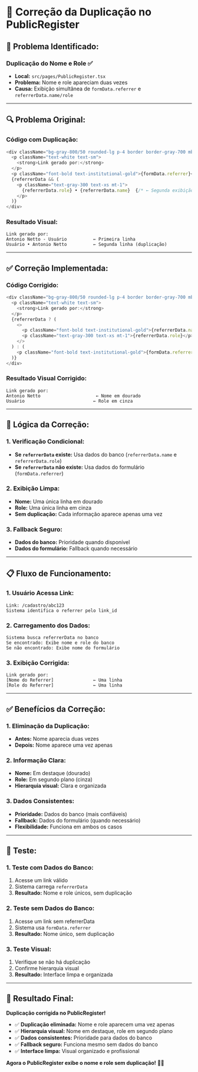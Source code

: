 # 🔧 Correção da Duplicação no PublicRegister

## 🎯 **Problema Identificado:**

### **Duplicação do Nome e Role ✅**
- **Local:** `src/pages/PublicRegister.tsx`
- **Problema:** Nome e role apareciam duas vezes
- **Causa:** Exibição simultânea de `formData.referrer` e `referrerData.name/role`

---

## 🔍 **Problema Original:**

### **Código com Duplicação:**
```typescript
<div className="bg-gray-800/50 rounded-lg p-4 border border-gray-700 mb-4">
  <p className="text-white text-sm">
    <strong>Link gerado por:</strong>
  </p>
  <p className="font-bold text-institutional-gold">{formData.referrer}</p>  {/* ← Primeira exibição */}
  {referrerData && (
    <p className="text-gray-300 text-xs mt-1">
      {referrerData.role} • {referrerData.name}  {/* ← Segunda exibição (duplicação) */}
    </p>
  )}
</div>
```

### **Resultado Visual:**
```
Link gerado por:
Antonio Netto - Usuário          ← Primeira linha
Usuário • Antonio Netto          ← Segunda linha (duplicação)
```

---

## ✅ **Correção Implementada:**

### **Código Corrigido:**
```typescript
<div className="bg-gray-800/50 rounded-lg p-4 border border-gray-700 mb-4">
  <p className="text-white text-sm">
    <strong>Link gerado por:</strong>
  </p>
  {referrerData ? (
    <>
      <p className="font-bold text-institutional-gold">{referrerData.name}</p>
      <p className="text-gray-300 text-xs mt-1">{referrerData.role}</p>
    </>
  ) : (
    <p className="font-bold text-institutional-gold">{formData.referrer}</p>
  )}
</div>
```

### **Resultado Visual Corrigido:**
```
Link gerado por:
Antonio Netto                     ← Nome em dourado
Usuário                          ← Role em cinza
```

---

## 🔧 **Lógica da Correção:**

### **1. Verificação Condicional:**
- **Se `referrerData` existe:** Usa dados do banco (`referrerData.name` e `referrerData.role`)
- **Se `referrerData` não existe:** Usa dados do formulário (`formData.referrer`)

### **2. Exibição Limpa:**
- **Nome:** Uma única linha em dourado
- **Role:** Uma única linha em cinza
- **Sem duplicação:** Cada informação aparece apenas uma vez

### **3. Fallback Seguro:**
- **Dados do banco:** Prioridade quando disponível
- **Dados do formulário:** Fallback quando necessário

---

## 📋 **Fluxo de Funcionamento:**

### **1. Usuário Acessa Link:**
```
Link: /cadastro/abc123
Sistema identifica o referrer pelo link_id
```

### **2. Carregamento dos Dados:**
```
Sistema busca referrerData no banco
Se encontrado: Exibe nome e role do banco
Se não encontrado: Exibe nome do formulário
```

### **3. Exibição Corrigida:**
```
Link gerado por:
[Nome do Referrer]               ← Uma linha
[Role do Referrer]               ← Uma linha
```

---

## ✅ **Benefícios da Correção:**

### **1. Eliminação da Duplicação:**
- **Antes:** Nome aparecia duas vezes
- **Depois:** Nome aparece uma vez apenas

### **2. Informação Clara:**
- **Nome:** Em destaque (dourado)
- **Role:** Em segundo plano (cinza)
- **Hierarquia visual:** Clara e organizada

### **3. Dados Consistentes:**
- **Prioridade:** Dados do banco (mais confiáveis)
- **Fallback:** Dados do formulário (quando necessário)
- **Flexibilidade:** Funciona em ambos os casos

---

## 🧪 **Teste:**

### **1. Teste com Dados do Banco:**
1. Acesse um link válido
2. Sistema carrega `referrerData`
3. **Resultado:** Nome e role únicos, sem duplicação

### **2. Teste sem Dados do Banco:**
1. Acesse um link sem referrerData
2. Sistema usa `formData.referrer`
3. **Resultado:** Nome único, sem duplicação

### **3. Teste Visual:**
1. Verifique se não há duplicação
2. Confirme hierarquia visual
3. **Resultado:** Interface limpa e organizada

---

## 🚀 **Resultado Final:**

**Duplicação corrigida no PublicRegister!**

- ✅ **Duplicação eliminada:** Nome e role aparecem uma vez apenas
- ✅ **Hierarquia visual:** Nome em destaque, role em segundo plano
- ✅ **Dados consistentes:** Prioridade para dados do banco
- ✅ **Fallback seguro:** Funciona mesmo sem dados do banco
- ✅ **Interface limpa:** Visual organizado e profissional

**Agora o PublicRegister exibe o nome e role sem duplicação!** 🔧✅
